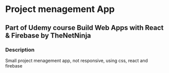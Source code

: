 # Project menagement App

## Part of Udemy course Build Web Apps with React & Firebase by TheNetNinja

### Description

Small project menagement app, not responsive, using css, react and firebase
